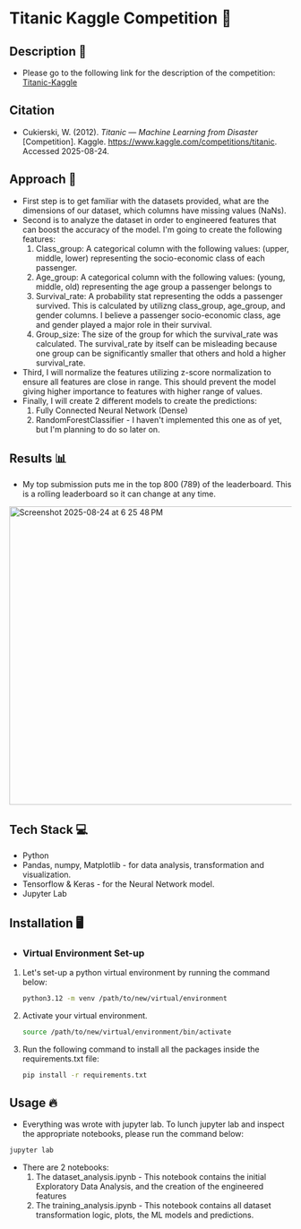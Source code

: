 # Titanic Kaggle Competition 🚀
## Description 📝
- Please go to the following link for the description of the competition: [Titanic-Kaggle](www.kaggle.com/competitions/titanic/overview/description)
## Citation
- Cukierski, W. (2012). *Titanic — Machine Learning from Disaster* [Competition]. Kaggle. <https://www.kaggle.com/competitions/titanic>. Accessed 2025-08-24.

## Approach 🧠
- First step is to get familiar with the datasets provided, what are the dimensions of our dataset, which columns have missing values (NaNs).
- Second is to analyze the dataset in order to engineered features that can boost the accuracy of the model. I'm going to create the following features:
  1. Class_group: A categorical column with the following values: (upper, middle, lower) representing the socio-economic class of each passenger.
  2. Age_group: A categorical column with the following values: (young, middle, old) representing the age group a passenger belongs to
  3. Survival_rate: A probability stat representing the odds a passenger survived. This is calculated by utilizng class_group, age_group, and gender columns. I believe a passenger socio-economic class, age and gender played a major role in their survival.
  4. Group_size: The size of the group for which the survival_rate was calculated. The survival_rate by itself can be misleading because one group can be significantly smaller that others and hold a higher survival_rate.
- Third, I will normalize the features utilizing z-score normalization to ensure all features are close in range. This should prevent the model giving higher importance to features with higher range of values.
- Finally, I will create 2 different models to create the predictions:
  1. Fully Connected Neural Network (Dense)
  2. RandomForestClassifier - I haven't implemented this one as of yet, but I'm planning to do so later on.

## Results 📊
- My top submission puts me in the top 800 (789) of the leaderboard. This is a rolling leaderboard so it can change at any time.
<img width="1482" height="533" alt="Screenshot 2025-08-24 at 6 25 48 PM" src="https://github.com/user-attachments/assets/33af3976-3846-4a20-b334-c0a3619cd37f" />


## Tech Stack 💻
- Python
- Pandas, numpy, Matplotlib - for data analysis, transformation and visualization.
- Tensorflow & Keras - for the Neural Network model.
- Jupyter Lab

## Installation 🖥️
- ### Virtual Environment Set-up
1. Let's set-up a python virtual environment by running the command below:
   ```bash
   python3.12 -m venv /path/to/new/virtual/environment
   ```
2. Activate your virtual environment.
   ```bash
   source /path/to/new/virtual/environment/bin/activate
   ```
3. Run the following command to install all the packages inside the requirements.txt file:
   ```bash
   pip install -r requirements.txt
   ```

## Usage 🔥
- Everything was wrote with jupyter lab. To lunch jupyter lab and inspect the appropriate notebooks, please run the command below:
```bash
jupyter lab
```
- There are 2 notebooks:
    1. The dataset_analysis.ipynb - This notebook contains the initial Exploratory Data Analysis, and the creation of the engineered features
    2. The training_analysis.ipynb - This notebook contains all dataset transformation logic, plots, the ML models and predictions.
